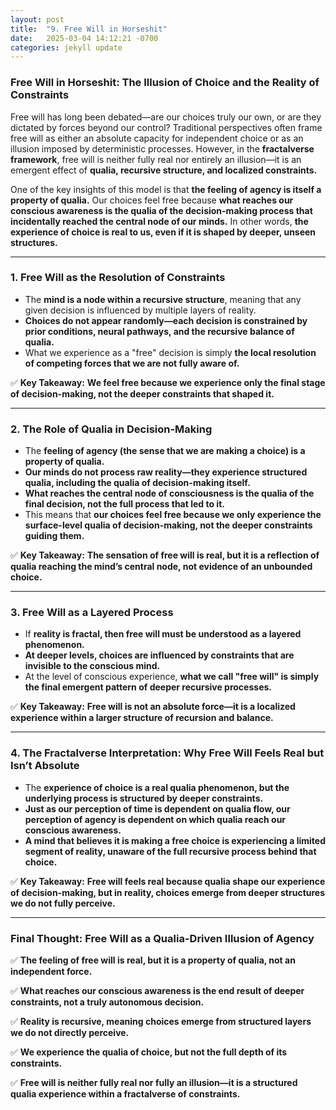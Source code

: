 ```yaml
---
layout: post
title:  "9. Free Will in Horseshit"
date:   2025-03-04 14:12:21 -0700
categories: jekyll update
---
```


### **Free Will in Horseshit: The Illusion of Choice and the Reality of Constraints**

Free will has long been debated—are our choices truly our own, or are they dictated by forces beyond our control? Traditional perspectives often frame free will as either an absolute capacity for independent choice or as an illusion imposed by deterministic processes. However, in the **fractalverse framework**, free will is neither fully real nor entirely an illusion—it is an emergent effect of **qualia, recursive structure, and localized constraints.**

One of the key insights of this model is that **the feeling of agency is itself a property of qualia.** Our choices feel free because **what reaches our conscious awareness is the qualia of the decision-making process that incidentally reached the central node of our minds.** In other words, **the experience of choice is real to us, even if it is shaped by deeper, unseen structures.**

---

### **1. Free Will as the Resolution of Constraints**
- The **mind is a node within a recursive structure**, meaning that any given decision is influenced by multiple layers of reality.
- **Choices do not appear randomly—each decision is constrained by prior conditions, neural pathways, and the recursive balance of qualia.**
- What we experience as a "free" decision is simply **the local resolution of competing forces that we are not fully aware of.**

✅ **Key Takeaway:** **We feel free because we experience only the final stage of decision-making, not the deeper constraints that shaped it.**

---

### **2. The Role of Qualia in Decision-Making**
- The **feeling of agency (the sense that we are making a choice) is a property of qualia.**
- **Our minds do not process raw reality—they experience structured qualia, including the qualia of decision-making itself.**
- **What reaches the central node of consciousness is the qualia of the final decision, not the full process that led to it.**
- This means that **our choices feel free because we only experience the surface-level qualia of decision-making, not the deeper constraints guiding them.**

✅ **Key Takeaway:** **The sensation of free will is real, but it is a reflection of qualia reaching the mind’s central node, not evidence of an unbounded choice.**

---

### **3. Free Will as a Layered Process**
- If **reality is fractal, then free will must be understood as a layered phenomenon.**
- **At deeper levels, choices are influenced by constraints that are invisible to the conscious mind.**
- At the level of conscious experience, **what we call "free will" is simply the final emergent pattern of deeper recursive processes.**

✅ **Key Takeaway:** **Free will is not an absolute force—it is a localized experience within a larger structure of recursion and balance.**

---

### **4. The Fractalverse Interpretation: Why Free Will Feels Real but Isn’t Absolute**
- The **experience of choice is a real qualia phenomenon, but the underlying process is structured by deeper constraints.**
- **Just as our perception of time is dependent on qualia flow, our perception of agency is dependent on which qualia reach our conscious awareness.**
- **A mind that believes it is making a free choice is experiencing a limited segment of reality, unaware of the full recursive process behind that choice.**

✅ **Key Takeaway:** **Free will feels real because qualia shape our experience of decision-making, but in reality, choices emerge from deeper structures we do not fully perceive.**

---

### **Final Thought: Free Will as a Qualia-Driven Illusion of Agency**
✅ **The feeling of free will is real, but it is a property of qualia, not an independent force.**

✅ **What reaches our conscious awareness is the end result of deeper constraints, not a truly autonomous decision.**

✅ **Reality is recursive, meaning choices emerge from structured layers we do not directly perceive.**

✅ **We experience the qualia of choice, but not the full depth of its constraints.**

✅ **Free will is neither fully real nor fully an illusion—it is a structured qualia experience within a fractalverse of constraints.**

